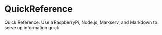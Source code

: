 # QuickReference
Quick Reference: Use a RaspberryPi, Node.js, Markserv, and Markdown to serve up information quick

